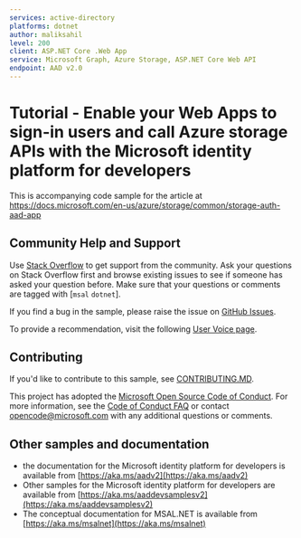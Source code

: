 ```yaml
---
services: active-directory
platforms: dotnet
author: maliksahil
level: 200
client: ASP.NET Core .Web App
service: Microsoft Graph, Azure Storage, ASP.NET Core Web API
endpoint: AAD v2.0
---
```

# Tutorial - Enable your Web Apps to sign-in users and call Azure storage APIs with the Microsoft identity platform for developers

This is accompanying code sample for the article at https://docs.microsoft.com/en-us/azure/storage/common/storage-auth-aad-app

## Community Help and Support

Use [Stack Overflow](http://stackoverflow.com/questions/tagged/msal) to get support from the community.
Ask your questions on Stack Overflow first and browse existing issues to see if someone has asked your question before.
Make sure that your questions or comments are tagged with [`msal` `dotnet`].

If you find a bug in the sample, please raise the issue on [GitHub Issues](../../issues).

To provide a recommendation, visit the following [User Voice page](https://feedback.azure.com/forums/169401-azure-active-directory).

## Contributing

If you'd like to contribute to this sample, see [CONTRIBUTING.MD](/CONTRIBUTING.md).

This project has adopted the [Microsoft Open Source Code of Conduct](https://opensource.microsoft.com/codeofconduct/). For more information, see the [Code of Conduct FAQ](https://opensource.microsoft.com/codeofconduct/faq/) or contact [opencode@microsoft.com](mailto:opencode@microsoft.com) with any additional questions or comments.

## Other samples and documentation

- the documentation for the Microsoft identity platform for developers is available from [https://aka.ms/aadv2](https://aka.ms/aadv2)
- Other samples for the Microsoft identity platform for developers are available from [https://aka.ms/aaddevsamplesv2](https://aka.ms/aaddevsamplesv2)
- The conceptual documentation for MSAL.NET is available from [https://aka.ms/msalnet](https://aka.ms/msalnet)

